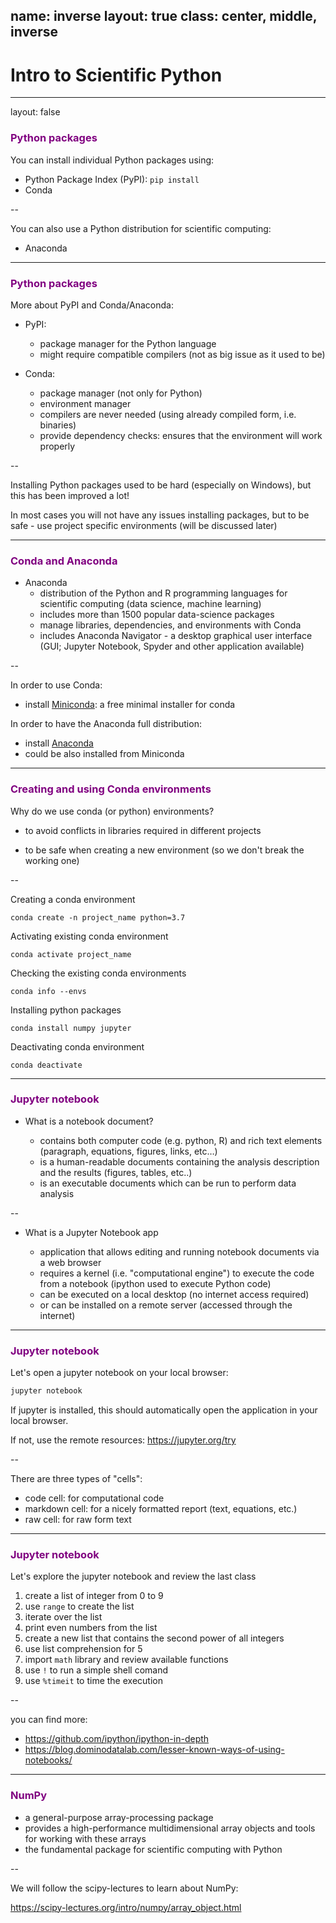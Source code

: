 name: inverse
layout: true
class: center, middle, inverse
---
# Intro to Scientific Python

---
layout: false

### <span style="color:purple">Python packages</span>


You can install individual Python packages using:

- Python Package Index (PyPI): `pip install`
- Conda 

--

You can also use a Python distribution for scientific computing:

- Anaconda


---
### <span style="color:purple">Python packages</span>

More about PyPI and Conda/Anaconda:

- PyPI:
    - package manager for the Python language
    - might require compatible compilers (not as big issue as it used to be)
    

- Conda:
    - package manager (not only for Python)
    - environment manager
    - compilers are never needed (using already compiled form, i.e. binaries)
    - provide dependency checks: ensures that the environment will work properly
 
--

Installing Python packages used to be hard (especially on Windows), 
but this has been improved a lot! 

In most cases you will not have any issues installing packages, 
but to be safe - use project specific environments (will be discussed later)

---
### <span style="color:purple">Conda and Anaconda</span>


- Anaconda
    - distribution of the Python and R programming languages for 
    scientific computing (data science, machine learning)
    - includes more than 1500 popular data-science packages
    - manage libraries, dependencies, and environments with Conda
    - includes Anaconda Navigator - a desktop graphical user interface
    (GUI; Jupyter Notebook, Spyder and other application available)
    
--

In order to use Conda:
 
 - install [Miniconda](https://docs.conda.io/en/latest/miniconda.html): a free minimal installer for conda


In order to have the Anaconda full distribution:

- install [Anaconda](https://www.anaconda.com/distribution/) 
- could be also installed from Miniconda


---
   
### <span style="color:purple">Creating and using Conda environments</span>

Why do we use conda (or python) environments?

- to avoid conflicts in libraries required in different projects

- to be safe when creating a new environment (so we don't break the working one)


--

Creating a conda environment

```
conda create -n project_name python=3.7
```

Activating existing conda environment

```
conda activate project_name
```

Checking the existing conda environments

```
conda info --envs
```

Installing python packages

```
conda install numpy jupyter
```

Deactivating conda environment
```
conda deactivate
```

---   
### <span style="color:purple">Jupyter notebook</span>

- What is a notebook document?
    
    - contains both computer code (e.g. python, R) 
    and rich text elements (paragraph, equations, figures, links, etc…)
    - is a human-readable documents containing the analysis description 
    and the results (figures, tables, etc..) 
    - is an executable documents which can be run to perform data analysis

--

- What is a Jupyter Notebook app

    -  application that allows editing 
    and running notebook documents via a web browser
    - requires a kernel (i.e. "computational engine") to execute
     the code from a notebook (ipython used to execute Python code)
    - can be executed on a local desktop (no internet access required)
    - or can be installed on a remote server (accessed through the internet)


---   
### <span style="color:purple">Jupyter notebook</span>

Let's open a jupyter notebook on your local browser:

```python
jupyter notebook
```
If jupyter is installed, this should automatically open the application 
in your local browser.

If not, use the remote resources:
https://jupyter.org/try

--

There are three types of "cells":

- code cell: for computational code
- markdown cell: for a nicely formatted report (text, equations, etc.)
- raw cell: for raw form text

---   
### <span style="color:purple">Jupyter notebook</span>

Let's explore the jupyter notebook and review the last class

1. create a list of integer from 0 to 9
2. use `range` to create the list
3. iterate over the list
4. print even numbers from the list
5. create a new list that contains the second power of all integers
6. use list comprehension for 5
7. import `math` library and review available functions
8. use `!` to run a simple shell comand
8. use `%timeit` to  time the execution

--

you can find more:

 - https://github.com/ipython/ipython-in-depth
 - https://blog.dominodatalab.com/lesser-known-ways-of-using-notebooks/


---
### <span style="color:purple">NumPy</span>

- a general-purpose array-processing package
- provides a high-performance multidimensional array objects 
and tools for working with these arrays
- the fundamental package for scientific computing with Python

--

We will follow the scipy-lectures to learn about NumPy:

https://scipy-lectures.org/intro/numpy/array_object.html


